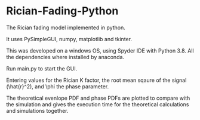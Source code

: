 # Rician-Fading-Python

The Rician fading model implemented in python.

It uses PySimpleGUI, numpy, matplotlib and tkinter.

This was developed on a windows OS, using Spyder IDE with Python 3.8. All the dependencies where installed by anaconda.

Run main.py to start the GUI.

Entering values for the Rician K factor, the root mean sqaure of the signal (\hat{r}^2), and \phi the phase parameter.

The theoretical evenlope PDF and phase PDFs are plotted to compare with the simulation and gives the execution time for the theoretical calculations and simulations together.
